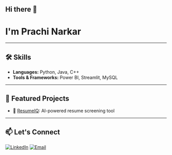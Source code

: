## Hi there 👋

<!--
**its-prachi18/its-prachi18** is a ✨ _special_ ✨ repository because its `README.md` (this file) appears on your GitHub profile.

Here are some ideas to get you started:

- 🔭 I’m currently working on ...
- 🌱 I’m currently learning ...
- 👯 I’m looking to collaborate on ...
- 🤔 I’m looking for help with ...
- 💬 Ask me about ...
- 📫 How to reach me: ...
- 😄 Pronouns: ...
- ⚡ Fun fact: ...
-->

 # I'm Prachi Narkar
 
---

## 🛠️ Skills
- **Languages:** Python, Java, C++
- **Tools & Frameworks:** Power BI, Streamlit, MySQL

---

## 📂 Featured Projects
- 🔗 [ResumeIQ](https://github.com/prachi-narkar/ResumeIQ): AI-powered resume screening tool

---

## 📫 Let's Connect
[![LinkedIn](https://img.shields.io/badge/-LinkedIn-blue?style=flat-square&logo=linkedin&logoColor=white)](https://www.linkedin.com/in/prachinarkar/)
[![Email](https://img.shields.io/badge/-Email-red?style=flat-square&logo=gmail&logoColor=white)](mailto:prachinarkar18@gmail.com)

